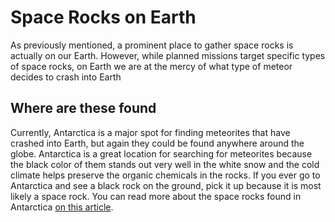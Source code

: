 # Space Rocks on Earth

As previously mentioned, a prominent place to gather space rocks is actually on our Earth. However, while planned missions target specific types of space rocks, on Earth we are at the mercy of what type of meteor decides to crash into Earth

## Where are these found

Currently, Antarctica is a major spot for finding meteorites that have crashed into Earth, but again they could be found anywhere around the globe. Antarctica is a great location for searching for meteorites because the black color of them stands out very well in the white snow and the cold climate helps preserve the organic chemicals in the rocks. If you ever go to Antarctica and see a black rock on the ground, pick it up because it is most likely a space rock. You can read more about the space rocks found in Antarctica [on this article](https://www.britannica.com/science/Antarctic-meteorite).
